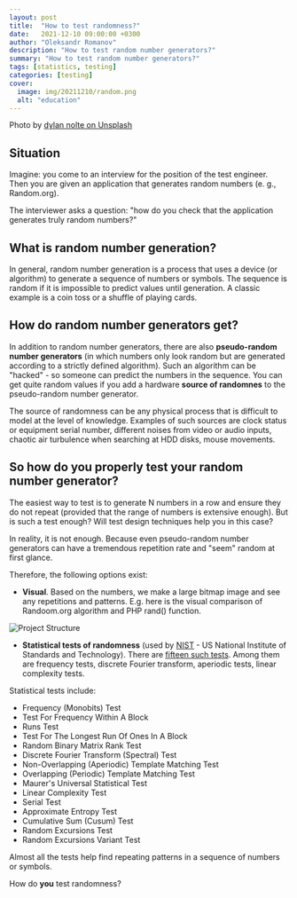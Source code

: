 ```yaml
---
layout: post
title:  "How to test randomness?"
date:   2021-12-10 09:00:00 +0300
author: "Oleksandr Romanov"
description: "How to test random number generators?"
summary: "How to test random number generators?"
tags: [statistics, testing]
categories: [testing]
cover:
  image: img/20211210/random.png
  alt: "education"
---
```


Photo by [dylan nolte on Unsplash](https://unsplash.com/@dylan_nolte?utm_source=unsplash&utm_medium=referral&utm_content=creditCopyText)

## Situation
Imagine: you come to an interview for the position of the test engineer. Then you are given an application that generates random numbers (e. g., Random.org). 

The interviewer asks a question: "how do you check that the application generates truly random numbers?"

## What is random number generation?
In general, random number generation is a process that uses a device (or algorithm) to generate a sequence of numbers or symbols. The sequence is random if it is impossible to predict values ​​until generation.
A classic example is a coin toss or a shuffle of playing cards.

## How do random number generators get?
In addition to random number generators, there are also **pseudo-random number generators** (in which numbers only look random but are generated according to a strictly defined algorithm). Such an algorithm can be "hacked" - so someone can predict the numbers in the sequence.
You can get quite random values if you add a hardware **source of randomnes** to the pseudo-random number generator.

The source of randomness can be any physical process that is difficult to model at the level of knowledge.
Examples of such sources are clock status or equipment serial number, different noises from video or audio inputs, chaotic air turbulence when searching at HDD disks, mouse movements.

## So how do you properly test your random number generator?
The easiest way to test is to generate N numbers in a row and ensure they do not repeat (provided that the range of numbers is extensive enough).
But is such a test enough? Will test design techniques help you in this case?

In reality, it is not enough. Because even pseudo-random number generators can have a tremendous repetition rate and "seem" random at first glance.

Therefore, the following options exist:

* **Visual**. Based on the numbers, we make a large bitmap image and see any repetitions and patterns. E.g. here is the visual comparison of Randoom.org algorithm and PHP rand() function.  

![Project Structure](/img/20211210/randomVisual.png)

* **Statistical tests of randomness** (used by [NIST](https://www.nist.gov/) - US National Institute of Standards and Technology). There are [fifteen such tests](https://csrc.nist.gov/projects/random-bit-generation/documentation-and-software/guide-to-the-statistical-tests). Among them are frequency tests, discrete Fourier transform, aperiodic tests, linear complexity tests. 

Statistical tests include:
- Frequency (Monobits) Test
- Test For Frequency Within A Block
- Runs Test
- Test For The Longest Run Of Ones In A Block
- Random Binary Matrix Rank Test
- Discrete Fourier Transform (Spectral) Test
- Non-Overlapping (Aperiodic) Template Matching Test
- Overlapping (Periodic) Template Matching Test
- Maurer's Universal Statistical Test
- Linear Complexity Test
- Serial Test
- Approximate Entropy Test
- Cumulative Sum (Cusum) Test
- Random Excursions Test
- Random Excursions Variant Test

Almost all the tests help find repeating patterns in a sequence of numbers or symbols.

How do **you** test randomness?

